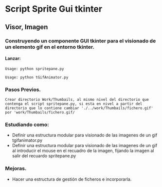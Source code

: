 # Script Sprite Gui tkinter
## Visor, Imagen

### Construyendo un componente GUI tkinter para el visionado de un elemento gif en el entorno tkinter.

#### Lanzar:

	Usage: python spritepane.py
    
    Usage: python tGifAnimator.py

### Pasos Previos.

	Crear directorio Work/Thumbails, al mismo nivel del directorio que contenga el script spritepane.py, si esta en nivel a partir del directorio que lo contiene cambiar './../work/Thumbails/fichero.gif' por 'work/Thumbails/fichero.gif/
    
### Estudiando como:
+   Definir una estructura modular para visionado de las imagenes de un gif tgifanimator.py
+   Definir una estructura modular para visionado de las imagenes de un gif al introducir el mouse en el recuadro de la imagen, fijando la imagen al salir del recuardo spritepane.py

### Mejoras.
+    Hacer una estructura de gestión de ficheros e incorporarla.